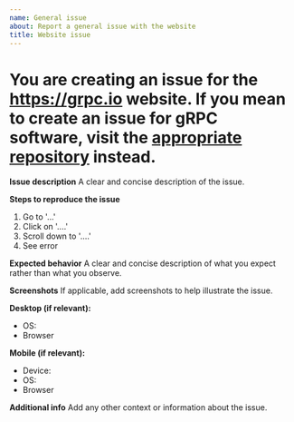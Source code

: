 ```yaml
---
name: General issue
about: Report a general issue with the website
title: Website issue
---
```


# You are creating an issue for the https://grpc.io website. If you mean to create an issue for gRPC software, visit the [appropriate repository](https://grpc.io/community) instead.

**Issue description**
A clear and concise description of the issue.

**Steps to reproduce the issue**
1. Go to '...'
2. Click on '....'
3. Scroll down to '....'
4. See error

**Expected behavior**
A clear and concise description of what you expect rather than what you observe.

**Screenshots**
If applicable, add screenshots to help illustrate the issue.

**Desktop (if relevant):**
 - OS:
 - Browser

**Mobile (if relevant):**
 - Device:
 - OS:
 - Browser

**Additional info**
Add any other context or information about the issue.
